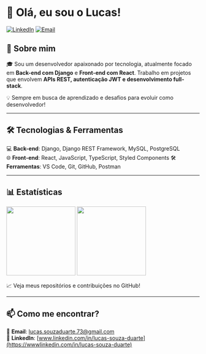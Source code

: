 # 👋 Olá, eu sou o Lucas!

[![LinkedIn](https://img.shields.io/badge/-LinkedIn-blue?style=flat&logo=linkedin&logoColor=white)](https://www.linkedin.com/in/lucas-souza-duarte/)
[![Email](https://img.shields.io/badge/-Email-red?style=flat&logo=gmail&logoColor=white)](mailto:lucas.souzaduarte.73@gmail.com)

## 🚀 Sobre mim

🎓 Sou um desenvolvedor apaixonado por tecnologia, atualmente focado em **Back-end com Django** e **Front-end com React**. Trabalho em projetos que envolvem **APIs REST, autenticação JWT e desenvolvimento full-stack**.

💡 Sempre em busca de aprendizado e desafios para evoluir como desenvolvedor!

---

## 🛠️ Tecnologias & Ferramentas

💻 **Back-end**: Django, Django REST Framework, MySQL, PostgreSQL  
🌐 **Front-end**: React, JavaScript, TypeScript, Styled Components
🛠️ **Ferramentas**: VS Code, Git, GitHub, Postman

---

## 📊 Estatísticas

<div>
  <img height="180em" src="https://github-readme-stats.vercel.app/api?username=AssisZera&show_icons=true&count_private=true&theme=prussian&locale=pt-br&include_all_commits" />
  <img height="180em" src="https://github-readme-stats.vercel.app/api/top-langs/?username=AssisZera&layout=compact" />
</div>

📈 Veja meus repositórios e contribuições no GitHub!

---

## 📫 Como me encontrar?

📩 **Email**: lucas.souzaduarte.73@gmail.com  
🔗 **LinkedIn**: [www.linkedin.com/in/lucas-souza-duarte](https://wwwlinkedin.com/in/lucas-souza-duarte)
